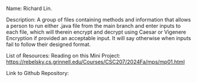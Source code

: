 Name: Richard Lin.


Description:
A group of files containing methods and information that allows a person to run either .java file from the main branch and enter inputs to each file, which will therein encrypt and decrypt using Caesar or Vigenere Encryption if provided an acceptable input. It will say otherwise when inputs fail to follow their designed format.  

List of Resources:
Reading on this Mini Project: https://rebelsky.cs.grinnell.edu/Courses/CSC207/2024Fa/mps/mp01.html

Link to Github Repository:







